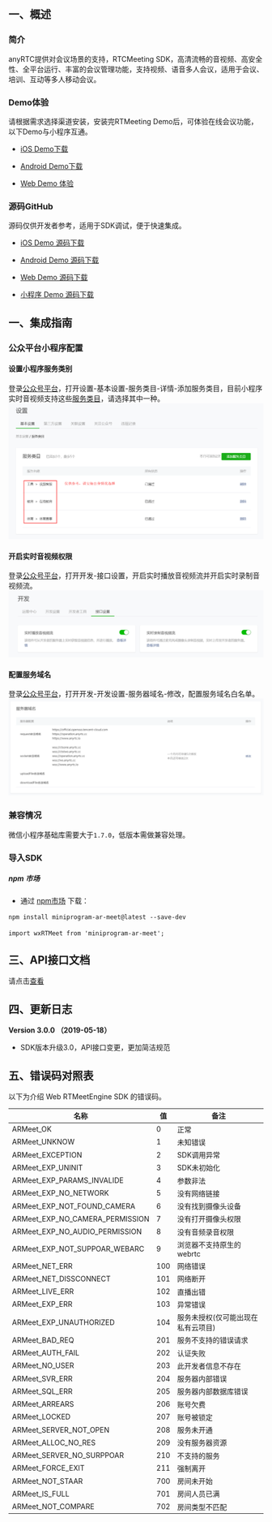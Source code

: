 ## 一、概述

### 简介

anyRTC提供对会议场景的支持，RTCMeeting SDK，高清流畅的音视频、高安全性、全平台运行、丰富的会议管理功能，支持视频、语音多人会议，适用于会议、培训、互动等多人移动会议。

### Demo体验

请根据需求选择渠道安装，安装完RTMeeting Demo后，可体验在线会议功能，以下Demo与小程序互通。

- [iOS Demo下载](https://www.pgyer.com/xoTQ)

- [Android Demo下载](http://www.pgyer.com/eU0U)

- [Web Demo 体验](https://demos.anyrtc.io/ar-meet/)

### 源码GitHub

源码仅供开发者参考，适用于SDK调试，便于快速集成。

- [iOS Demo 源码下载](https://github.com/anyRTC/anyRTC-Meeting-iOS)

- [Android Demo 源码下载](https://github.com/anyRTC/anyRTC-Meeting-Android)

- [Web Demo 源码下载](https://github.com/anyRTC/anyRTC-Meeting-Web)

- [小程序 Demo 源码下载](https://github.com/anyRTC/anyRTC-Meeting-Miniapp)

## 一、集成指南

### 公众平台小程序配置

#### 设置小程序服务类别
登录[公众号平台](https://mp.weixin.qq.com)，打开设置-基本设置-服务类目-详情-添加服务类目，目前小程序实时音视频支持这些[服务类目](https://developers.weixin.qq.com/miniprogram/dev/component/live-pusher.html)，请选择其中一种。
![设置小程序服务类别](/assets/images/config_service.png)

#### 开启实时音视频权限
登录[公众号平台](https://mp.weixin.qq.com)，打开开发-接口设置，开启实时播放音视频流并开启实时录制音视频流。
![设置小程序服务类别](/assets/images/config_api_promise.png)

#### 配置服务域名
登录[公众号平台](https://mp.weixin.qq.com)，打开开发-开发设置-服务器域名-修改，配置服务域名白名单。
![设置小程序服务类别](/assets/images/config_domain.png)

### 兼容情况

微信小程序基础库需要大于`1.7.0`，低版本需做兼容处理。

### 导入SDK

##### npm 市场

- 通过 [npm市场](https://www.npmjs.com/package/miniprogram-ar-meet) 下载：

```
npm install miniprogram-ar-meet@latest --save-dev

import wxRTMeet from 'miniprogram-ar-meet';
```

## 三、API接口文档

请点击[查看](https://www.npmjs.com/package/miniprogram-ar-meet)

## 四、更新日志

**Version 3.0.0 （2019-05-18）**

- SDK版本升级3.0，API接口变更，更加简洁规范

## 五、错误码对照表

以下为介绍 Web RTMeetEngine SDK 的错误码。

| 名称                            | 值   | 备注                               |
| ------------------------------- | ---- | ---------------------------------- |
| ARMeet_OK                       | 0    | 正常                               |
| ARMeet_UNKNOW                   | 1    | 未知错误                           |
| ARMeet_EXCEPTION                | 2    | SDK调用异常                        |
| ARMeet_EXP_UNINIT               | 3    | SDK未初始化                        |
| ARMeet_EXP_PARAMS_INVALIDE      | 4    | 参数非法                           |
| ARMeet_EXP_NO_NETWORK           | 5    | 没有网络链接                       |
| ARMeet_EXP_NOT_FOUND_CAMERA     | 6    | 没有找到摄像头设备                 |
| ARMeet_EXP_NO_CAMERA_PERMISSION | 7    | 没有打开摄像头权限                 |
| ARMeet_EXP_NO_AUDIO_PERMISSION  | 8    | 没有音频录音权限                   |
| ARMeet_EXP_NOT_SUPPOAR_WEBARC   | 9    | 浏览器不支持原生的webrtc           |
| ARMeet_NET_ERR                  | 100  | 网络错误                           |
| ARMeet_NET_DISSCONNECT          | 101  | 网络断开                           |
| ARMeet_LIVE_ERR                 | 102  | 直播出错                           |
| ARMeet_EXP_ERR                  | 103  | 异常错误                           |
| ARMeet_EXP_UNAUTHORIZED         | 104  | 服务未授权(仅可能出现在私有云项目) |
| ARMeet_BAD_REQ                  | 201  | 服务不支持的错误请求               |
| ARMeet_AUTH_FAIL                | 202  | 认证失败                           |
| ARMeet_NO_USER                  | 203  | 此开发者信息不存在                 |
| ARMeet_SVR_ERR                  | 204  | 服务器内部错误                     |
| ARMeet_SQL_ERR                  | 205  | 服务器内部数据库错误               |
| ARMeet_ARREARS                  | 206  | 账号欠费                           |
| ARMeet_LOCKED                   | 207  | 账号被锁定                         |
| ARMeet_SERVER_NOT_OPEN          | 208  | 服务未开通                         |
| ARMeet_ALLOC_NO_RES             | 209  | 没有服务器资源                     |
| ARMeet_SERVER_NO_SURPPOAR       | 210  | 不支持的服务                       |
| ARMeet_FORCE_EXIT               | 211  | 强制离开                           |
| ARMeet_NOT_STAAR                | 700  | 房间未开始                         |
| ARMeet_IS_FULL                  | 701  | 房间人员已满                       |
| ARMeet_NOT_COMPARE              | 702  | 房间类型不匹配                     |
